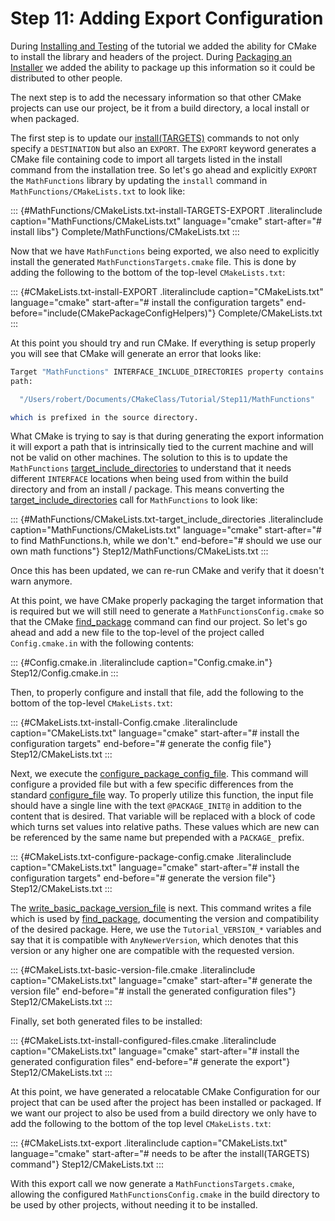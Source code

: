 # Step 11: Adding Export Configuration

During [Installing and Testing](./Installing%20and%20Testing.md)
of the tutorial we added the ability for CMake to install the library
and headers of the project. During
[Packaging an Installer](./Packaging%20an%20Installer.md) we
added the ability to package up this information so it could be
distributed to other people.

The next step is to add the necessary information so that other CMake
projects can use our project, be it from a build directory, a local
install or when packaged.

The first step is to update our [install(TARGETS)](https://cmake.org/cmake/help/latest/command/install(TARGETS).html#command:install(TARGETS)) commands to not only specify a `DESTINATION` but also an
`EXPORT`. The `EXPORT` keyword generates a CMake file containing code to
import all targets listed in the install command from the installation
tree. So let\'s go ahead and explicitly `EXPORT` the `MathFunctions`
library by updating the `install` command in
`MathFunctions/CMakeLists.txt` to look like:

::: {#MathFunctions/CMakeLists.txt-install-TARGETS-EXPORT .literalinclude caption="MathFunctions/CMakeLists.txt" language="cmake" start-after="# install libs"}
Complete/MathFunctions/CMakeLists.txt
:::

Now that we have `MathFunctions` being exported, we also need to
explicitly install the generated `MathFunctionsTargets.cmake` file. This
is done by adding the following to the bottom of the top-level
`CMakeLists.txt`:

::: {#CMakeLists.txt-install-EXPORT .literalinclude caption="CMakeLists.txt" language="cmake" start-after="# install the configuration targets" end-before="include(CMakePackageConfigHelpers)"}
Complete/CMakeLists.txt
:::

At this point you should try and run CMake. If everything is setup
properly you will see that CMake will generate an error that looks like:

```bash
Target "MathFunctions" INTERFACE_INCLUDE_DIRECTORIES property contains
path:

  "/Users/robert/Documents/CMakeClass/Tutorial/Step11/MathFunctions"

which is prefixed in the source directory.
```

What CMake is trying to say is that during generating the export
information it will export a path that is intrinsically tied to the
current machine and will not be valid on other machines. The solution to
this is to update the `MathFunctions`
[target_include_directories](https://cmake.org/cmake/help/latest/command/target_include_directories.html#command:target_include_directories) to
understand that it needs different `INTERFACE` locations when being used
from within the build directory and from an install / package. This
means converting the [target_include_directories](https://cmake.org/cmake/help/latest/command/target_include_directories.html#command:target_include_directories) call for `MathFunctions` to look like:

::: {#MathFunctions/CMakeLists.txt-target_include_directories .literalinclude caption="MathFunctions/CMakeLists.txt" language="cmake" start-after="# to find MathFunctions.h, while we don't." end-before="# should we use our own math functions"}
Step12/MathFunctions/CMakeLists.txt
:::

Once this has been updated, we can re-run CMake and verify that it
doesn\'t warn anymore.

At this point, we have CMake properly packaging the target information
that is required but we will still need to generate a
`MathFunctionsConfig.cmake` so that the CMake
[find_package](https://cmake.org/cmake/help/latest/command/find_package.html#command:find_package) command can find our
project. So let\'s go ahead and add a new file to the top-level of the
project called `Config.cmake.in` with the following contents:

::: {#Config.cmake.in .literalinclude caption="Config.cmake.in"}
Step12/Config.cmake.in
:::

Then, to properly configure and install that file, add the following to
the bottom of the top-level `CMakeLists.txt`:

::: {#CMakeLists.txt-install-Config.cmake .literalinclude caption="CMakeLists.txt" language="cmake" start-after="# install the configuration targets" end-before="# generate the config file"}
Step12/CMakeLists.txt
:::

Next, we execute the [configure_package_config_file](https://cmake.org/cmake/help/latest/command/configure_package_config_file.html#command:configure_package_config_file). This command will configure a provided file but with a
few specific differences from the standard
[configure_file](https://cmake.org/cmake/help/latest/command/configure_file.html#command:configure_file) way. To properly
utilize this function, the input file should have a single line with the
text `@PACKAGE_INIT@` in addition to the content that is desired. That
variable will be replaced with a block of code which turns set values
into relative paths. These values which are new can be referenced by the
same name but prepended with a `PACKAGE_` prefix.

::: {#CMakeLists.txt-configure-package-config.cmake .literalinclude caption="CMakeLists.txt" language="cmake" start-after="# install the configuration targets" end-before="# generate the version file"}
Step12/CMakeLists.txt
:::

The [write_basic_package_version_file](https://cmake.org/cmake/help/latest/command/write_basic_package_version_file.html#command:write_basic_package_version_file)
is next. This command writes a file which is used by
[find_package](https://cmake.org/cmake/help/latest/command/find_package.html#command:find_package), documenting the
version and compatibility of the desired package. Here, we use the
`Tutorial_VERSION_*` variables and say that it is compatible with
`AnyNewerVersion`, which denotes that this version or any higher one are
compatible with the requested version.

::: {#CMakeLists.txt-basic-version-file.cmake .literalinclude caption="CMakeLists.txt" language="cmake" start-after="# generate the version file" end-before="# install the generated configuration files"}
Step12/CMakeLists.txt
:::

Finally, set both generated files to be installed:

::: {#CMakeLists.txt-install-configured-files.cmake .literalinclude caption="CMakeLists.txt" language="cmake" start-after="# install the generated configuration files" end-before="# generate the export"}
Step12/CMakeLists.txt
:::

At this point, we have generated a relocatable CMake Configuration for
our project that can be used after the project has been installed or
packaged. If we want our project to also be used from a build directory
we only have to add the following to the bottom of the top level
`CMakeLists.txt`:

::: {#CMakeLists.txt-export .literalinclude caption="CMakeLists.txt" language="cmake" start-after="# needs to be after the install(TARGETS) command"}
Step12/CMakeLists.txt
:::

With this export call we now generate a `MathFunctionsTargets.cmake`,
allowing the configured `MathFunctionsConfig.cmake` in the build
directory to be used by other projects, without needing it to be
installed.

